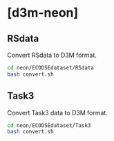 # [d3m-neon]


## RSdata
Convert RSdata to D3M format.
```bash
cd neon/ECODSEdataset/RSdata
bash convert.sh
```

## Task3
Convert Task3 data to D3M format.
```bash
cd neon/ECODSEdataset/Task3
bash convert.sh
```
